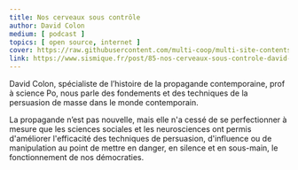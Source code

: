 ```yaml
---
title: Nos cerveaux sous contrôle
author: David Colon
medium: [ podcast ]
topics: [ open source, internet ]
cover: https://raw.githubusercontent.com/multi-coop/multi-site-contents/maj-edito/texts/ressources/images/logo-sismique.png
link: https://www.sismique.fr/post/85-nos-cerveaux-sous-controle-david-colon
---
```


David Colon, spécialiste de l’histoire de la propagande contemporaine, prof à science Po, nous parle des fondements et des techniques de la persuasion de masse dans le monde contemporain.

La propagande n’est pas nouvelle, mais elle n'a cessé de se perfectionner à mesure que les sciences sociales et les neurosciences ont permis d'améliorer l'efficacité des techniques de persuasion, d'influence ou de manipulation au point de mettre en danger, en silence et en sous-main, le fonctionnement de nos démocraties.
